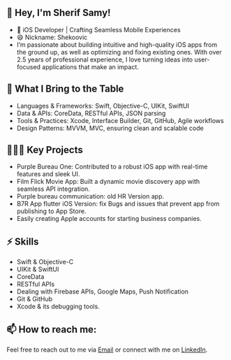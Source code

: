 ## 👋 Hey, I'm Sherif Samy!
- 🔭 iOS Developer | Crafting Seamless Mobile Experiences
- 😄 Nickname: Shekoovic
- I’m passionate about building intuitive and high-quality iOS apps from the ground up, as well as optimizing and fixing existing ones. With over 2.5 years of professional experience, I love turning ideas into user-focused applications that make an impact.

## 🚀 What I Bring to the Table
- Languages & Frameworks: Swift, Objective-C, UIKit, SwiftUI
- Data & APIs: CoreData, RESTful APIs, JSON parsing
- Tools & Practices: Xcode, Interface Builder, Git, GitHub, Agile workflows
- Design Patterns: MVVM, MVC, ensuring clean and scalable code

## 👨🏼‍💻 Key Projects
- Purple Bureau One: Contributed to a robust iOS app with real-time features and sleek UI.
- Film Flick Movie App: Built a dynamic movie discovery app with seamless API integration.
- Purple bureau communication: old HR Version app.
- B7R App flutter iOS Version: fix Bugs and issues that prevent app from publishing to App Store.
- Easily creating Apple accounts for starting business companies.
  
## ⚡️ Skills
- Swift & Objective-C
- UIKit & SwiftUI
- CoreData
- RESTful APIs
- Dealing with Firebase APIs, Google Maps, Push Notification
- Git & GitHub
- Xcode & its debugging tools.

## 📫 How to reach me:

Feel free to reach out to me via [Email](mailto:sherif.saamy@gmail.com) or connect with me on [LinkedIn](https://www.linkedin.com/in/sherif-samy10/).
